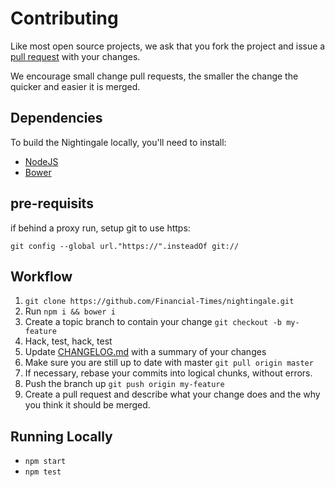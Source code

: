 # Contributing

Like most open source projects, we ask that you fork the project and issue a [pull request](/pull-requests) with your changes.

We encourage small change pull requests, the smaller the change the quicker and easier it is merged.

## Dependencies

To build the Nightingale locally, you'll need to install:
 * [NodeJS](http://nodejs.org/)
 * [Bower](http://bower.io/)

## pre-requisits

if behind a proxy run, setup git to use https:

 `git config --global url."https://".insteadOf git://`

## Workflow

1. `git clone https://github.com/Financial-Times/nightingale.git`
2. Run `npm i && bower i`
3. Create a topic branch to contain your change
`git checkout -b my-feature`
4. Hack, test, hack, test
5. Update [CHANGELOG.md](./CHANGELOG.md) with a summary of your changes
6. Make sure you are still up to date with master
`git pull origin master`
7. If necessary, rebase your commits into logical chunks, without errors.
8. Push the branch up
`git push origin my-feature`
9. Create a pull request and describe what your change does and the why you think it should be merged.

## Running Locally

 * `npm start`
 * `npm test`

